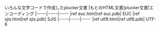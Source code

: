 いろんな文字コードで作成したplucker文書
|もとのHTML文書|plucker文書|エンコーディング
|-----|-----|-----
|ref euc.html|ref euc.pdb| EUC
|ref sjis.html|ref sjis.pdb| SJIS
|-----|-----|-----
|ref utf8.html|ref utf8.pdb| UTF-8

<!--  -->
